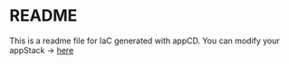 # README
This is a readme file for IaC generated with appCD.
You can modify your appStack -> [here](http://cloud.appcd.io/appstacks/2043c24e-ac8f-4dcb-af0e-3f776d7d6fab)
